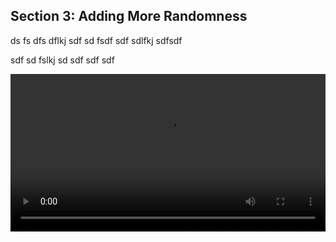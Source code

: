 ## Section 3: Adding More Randomness
ds fs dfs dflkj sdf sd fsdf sdf sdlfkj sdfsdf

sdf sd fslkj sd sdf sdf sdf


<div class="myvideo">
   <video  style="display:block; width:100%; height:auto;" autoplay controls loop="loop">
       <source src="addingmorerandomness.mp4" type="video/mp4" />
   </video>
</div>
